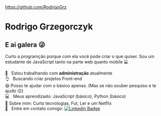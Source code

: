 https://github.com/RodrigoGrz

# Rodrigo Grzegorczyk

## E ai galera :stuck_out_tongue_winking_eye:
Curto a programção porque com ela você pode criar o que quiser.
Sou um estudante de JavaScript tanto na parte web quanto mobile :computer:

 :office:  &nbsp; Estou trabalhando com **administração** atualmente
 <br/>:ok_hand: &nbsp; Buscando criar projetos Front-end
 <br/>:satisfied:  Posso te ajudar com o básico apenas. (Mas se não souber pesquiso e te ajudo :wink:)
 <br/>:computer: &nbsp; Meus aprendizado: JavaScript (básico), Python (básico)
 <br/>:movie_camera:  Sobre mim: Curto tecnologias, Fut, Ler e um Netflix
 <br/>:email: &nbsp; Entre em contato comigo: [![Linkedin Badge](https://img.shields.io/badge/LinkedIn-Rodrigo%20Grzegorczyk-blue)](https://www.linkedin.com/in/rodrigo-grzegorczyk-0046981ab/)

